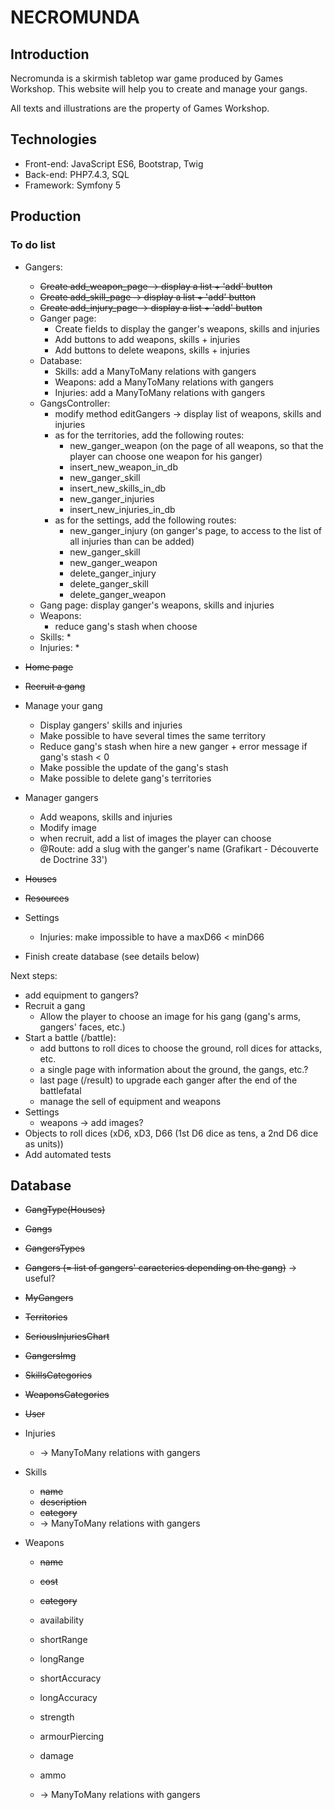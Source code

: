 # NECROMUNDA

## Introduction

Necromunda is a skirmish tabletop war game produced by Games Workshop. This website will help you to create and manage your gangs.

All texts and illustrations are the property of Games Workshop.


## Technologies

* Front-end: JavaScript ES6, Bootstrap, Twig
* Back-end: PHP7.4.3, SQL
* Framework: Symfony 5


## Production

### To do list

* Gangers:
	* ~~Create add_weapon_page -> display a list + 'add' button~~
	* ~~Create add_skill_page -> display a list + 'add' button~~
	* ~~Create add_injury_page -> display a list + 'add' button~~
	* Ganger page:
		* Create fields to display the ganger's weapons, skills and injuries
		* Add buttons to add weapons, skills + injuries
		* Add buttons to delete weapons, skills + injuries
	* Database:
		* Skills: add a ManyToMany relations with gangers
		* Weapons: add a ManyToMany relations with gangers
		* Injuries: add a ManyToMany relations with gangers
	* GangsController:
		* modify method editGangers -> display list of weapons, skills and injuries
		* as for the territories, add the following routes:
			* new_ganger_weapon (on the page of all weapons, so that the player can choose one weapon for his ganger)
			* insert_new_weapon_in_db
			* new_ganger_skill
			* insert_new_skills_in_db
			* new_ganger_injuries
			* insert_new_injuries_in_db
		* as for the settings, add the following routes:
			* new_ganger_injury (on ganger's page, to access to the list of all injuries than can be added)
			* new_ganger_skill
			* new_ganger_weapon
			* delete_ganger_injury
			* delete_ganger_skill
			* delete_ganger_weapon
	* Gang page: display ganger's weapons, skills and injuries
	* Weapons:
		* reduce gang's stash when choose
	* Skills:
		*
	* Injuries:
		*



* ~~Home page~~
* ~~Recruit a gang~~
* Manage your gang
	* Display gangers' skills and injuries
	* Make possible to have several times the same territory
	* Reduce gang's stash when hire a new ganger + error message if gang's stash < 0
	* Make possible the update of the gang's stash
	* Make possible to delete gang's territories
* Manager gangers
	* Add weapons, skills and injuries
	* Modify image
	* when recruit, add a list of images the player can choose
	* @Route: add a slug with the ganger's name (Grafikart - Découverte de Doctrine 33')
* ~~Houses~~
* ~~Resources~~
* Settings
	* Injuries: make impossible to have a maxD66 < minD66
* Finish create database (see details below)

Next steps:
* add equipment to gangers?
* Recruit a gang
	* Allow the player to choose an image for his gang (gang's arms, gangers' faces, etc.)
* Start a battle (/battle):
	* add buttons to roll dices to choose the ground, roll dices for attacks, etc.
	* a single page with information about the ground, the gangs, etc.?
	* last page (/result) to upgrade each ganger after the end of the battlefatal
	* manage the sell of equipment and weapons
* Settings
	* weapons -> add images?
* Objects to roll dices (xD6, xD3, D66 (1st D6 dice as tens, a 2nd D6 dice as units))
* Add automated tests


## Database

* ~~GangType(Houses)~~
* ~~Gangs~~
* ~~GangersTypes~~
* ~~Gangers (= list of gangers' caracterics depending on the gang)~~ -> useful?
* ~~MyGangers~~
* ~~Territories~~
* ~~SeriousInjuriesChart~~
* ~~GangersImg~~
* ~~SkillsCategories~~
* ~~WeaponsCategories~~
* ~~User~~

* Injuries
	* -> ManyToMany relations with gangers

* Skills
	* ~~name~~
	* ~~description~~
	* ~~category~~
	* -> ManyToMany relations with gangers

* Weapons
	* ~~name~~
	* ~~cost~~
	* ~~category~~

	* availability
	* shortRange
	* longRange
	* shortAccuracy
	* longAccuracy
	* strength
	* armourPiercing
	* damage
	* ammo

	* -> ManyToMany relations with gangers
